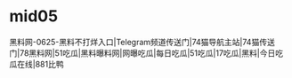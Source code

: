 # mid05
黑料网-0625-黑料不打烊入口|Telegram频道传送门|74猫导航主站|74猫传送门|78黑料网|51吃瓜|黑料曝料网|网曝吃瓜|每日吃瓜|51吃瓜|17吃瓜|黑料|今日吃瓜在线|881比鸭
